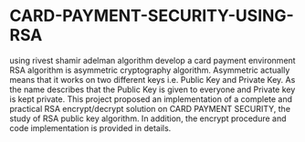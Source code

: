 # CARD-PAYMENT-SECURITY-USING-RSA
using rivest shamir adelman algorithm develop a card payment environment
RSA algorithm is asymmetric cryptography algorithm. Asymmetric actually means that it works on two different keys i.e. Public Key and Private Key. As the name describes that the Public Key is given to everyone and Private key is kept private. This project proposed an implementation of a complete and practical RSA encrypt/decrypt solution on CARD PAYMENT SECURITY, the study of RSA public key algorithm. In addition, the encrypt procedure and code implementation is provided in details.
